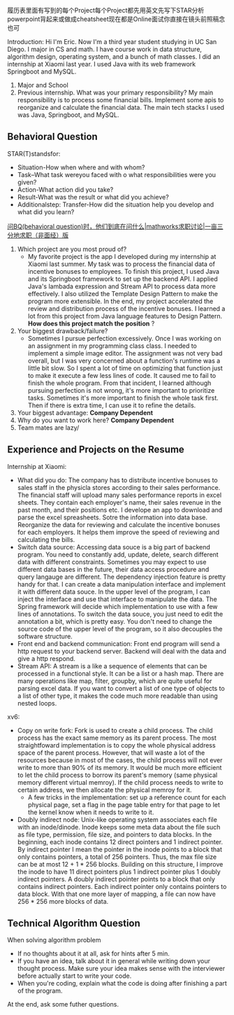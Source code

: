 履历表里面有写到的每个Project每个Project都先用英文先写下STAR分析powerpoint背起来或做成cheatsheet现在都是Online面试你直接在镜头前照稿念也可

Introduction: Hi I'm Eric. Now I'm a third year student studying in UC San Diego. I major in CS and math. I have course work in data structure, algorithm design, operating system, and a bunch of math classes. I did an internship at Xiaomi last year. I used Java with its web framework Springboot and MySQL. 
1. Major and School
2. Previous internship. What was your primary responsibility? My main responsibility is to process some financial bills. Implement some apis to reorganize and calculate the financial data. The main tech stacks I used was Java, Springboot, and MySQL. 

## Behavioral Question

STAR(T)standsfor:
- Situation-How when where and with whom? 
- Task–What task wereyou faced with o what responsibilities were you given? 
- Action-What action did you take? 
- Result-What was the result or what did you achieve? 
- Additionalstep: Transfer-How did the situation help you develop and what did you learn?

[问BQ(behavioral question)时，他们到底在问什么|mathworks求职讨论|一亩三分地求职（非面经）版](https://www.1point3acres.com/bbs/thread-566677-1-1.html)

1. Which project are you most proud of? 
	- My favorite project is the app I developed during my internship at Xiaomi last summer. My task was to process the financial data of incentive bonuses to employees. To finish this project, I used Java and its Springboot framework to set up the backend API. I applied Java's lambada expression and Stream API to process data more effectively. I also utilized the Template Design Pattern to make the program more extensible. In the end, my project accelerated the review and distribution process of the incentive bonuses. I learned a lot from this project from Java language features to Design Pattern. **How does this project match the position** ?
2. Your biggest drawback/failure? 
	- Sometimes I pursue perfection excessively. Once I was working on an assignment in my programming class class. I needed to implement a simple image editor. The assignment was not very bad overall, but I was very concerned about a function's runtime was a little bit slow. So I spent a lot of time on optimizing that function just to make it execute a few less lines of code. It caused me to fail to finish the whole program. From that incident, I learned although pursuing perfection is not wrong, it's more important to prioritize tasks. Sometimes it's more important to finish the whole task first. Then if there is extra time, I can use it to refine the details. 
3. Your biggest advantage: **Company Dependent**
4. Why do you want to work here? **Company Dependent**
5. Team mates are lazy/

## Experience and Projects on the Resume

Internship at Xiaomi: 
- What did you do: The company has to distribute incentive bonuses to sales staff in the physicla stores according to their sales performance. The financial staff will upload many sales performance reports in excel sheets. They contain each employer's name, their sales revenue in the past month, and their positions etc. I develope an app to download and parse the excel spreasheets. Sotre the information into data base. Reorganize the data for reviewing and calculate the incentive bonuses for each employers. It helps them improve the speed of reviewing and calculating the bills. 
- Switch data source: Accessing data souce is a big part of backend program. You need to constantly add, update, delete, search different data with different constraints. Sometimes you may expect to use different data bases in the future, their data access procedure and query langauge are different. The dependency injection feature is pretty handy for that. I can create a data manipulation interface and implement it with different data souce. In the upper level of the program, I can inject the interface and use that interface to manipulate the data. The Spring framework will decide which implementation to use with a few lines of annotations. To switch the data souce, you just need to edit the annotation a bit, which is pretty easy. You don't need to change the source code of the upper level of the program, so it also decouples the software structure. 
- Front end and backend communication: Front end program will send a http request to your backend server. Backend will deal with the data and give a http respond. 
- Stream API: A stream is a like a sequence of elements that can be processed in a functional style. It can be a list or a hash map. There are many operations like map, filter, groupby, which are quite useful for parsing excel data. If you want to convert a list of one type of objects to a list of other type, it makes the code much more readable than using nested loops. 

xv6:
- Copy on write fork: Fork is used to create a child process. The child process has the exact same memory as its parent process. The most straightfoward implementation is to copy the whole physical address space of the parent process. However, that will waste a lot of the resources because in most of the cases, the child process will not ever write to more than 90% of its memory. It would be much more efficient to let the child process to borrow its parent's memory (same physical memory different virtual memroy). If the child process needs to write to certain address, we then allocate the physical memroy for it. 
	- A few tricks in the implementation: set up a reference count for each physical page, set a flag in the page table entry for that page to let the kernel know when it needs to write to it. 
- Doubly indirect node: Unix-like operating system associates each file with an inode/dinode. Inode keeps some meta data about the file such as file type, permission, file size, and pointers to data blocks. In the beginning, each inode contains 12 direct pointers and 1 indirect pointer. By indirect pointer I mean the pointer in the inode points to a block that only contains pointers, a total of 256 pointers. Thus, the max file size can be at most 12 + 1 * 256 blocks. Building on this structure, I improve the inode to have 11 direct pointers plus 1 indirect pointer plus 1 doubly indirect pointers. A doubly indirect pointer points to a block that only contains indirect pointers. Each indirect pointer only contains pointers to data block. With that one more layer of mapping, a file can now have 256 * 256 more blocks of data. 

## Technical Algorithm Question

When solving algorithm problem
- If no thoughts about it at all, ask for hints after 5 min. 
- If you have an idea, talk about it in general while writing down your thought process. Make sure your idea makes sense with the interviewer before actually start to write your code. 
- When you're coding, explain what the code is doing after finishing a part of the program. 

At the end, ask some futher questions. 